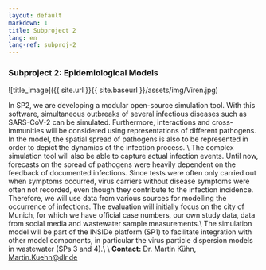 ```yaml
---
layout: default
markdown: 1
title: Subproject 2
lang: en
lang-ref: subproj-2
---
```


### Subproject 2: Epidemiological Models

![title_image]({{ site.url }}{{ site.baseurl }}/assets/img/Viren.jpg)

In SP2, we are developing a modular open-source simulation tool. With this software, simultaneous outbreaks of several infectious diseases such as SARS-CoV-2 can be simulated. Furthermore, interactions and cross-immunities will be considered using representations of different pathogens. In the model, the spatial spread of pathogens is also to be represented in order to depict the dynamics of the infection process. \\
The complex simulation tool will also be able to capture actual infection events. Until now, forecasts on the spread of pathogens were heavily dependent on the feedback of documented infections. Since tests were often only carried out when symptoms occurred, virus carriers without disease symptoms were often not recorded, even though they contribute to the infection incidence. Therefore, we will use data from various sources for modelling the occurrence of infections. The evaluation will initially focus on the city of Munich, for which we have official case numbers, our own study data, data from social media and wastewater sample measurements.\\
The simulation model will be part of the INSIDe platform (SP1) to facilitate integration with other model components, in particular the virus particle dispersion models in wastewater (SPs 3 and 4).\\
\\
**Contact:** Dr. Martin Kühn, Martin.Kuehn@dlr.de